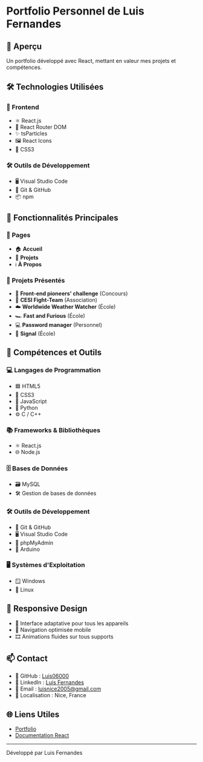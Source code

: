 # Portfolio Personnel de Luis Fernandes

## 🌟 Aperçu
Un portfolio développé avec React, mettant en valeur mes projets et compétences.

## 🛠 Technologies Utilisées

### 🎨 Frontend
- ⚛️ React.js
- 🚦 React Router DOM
- ✨ tsParticles
- 🖼️ React Icons
- 🎨 CSS3

### 🛠 Outils de Développement
- 🖥️ Visual Studio Code
- 🐙 Git & GitHub
- 📦 npm

## 🎯 Fonctionnalités Principales

### 📄 Pages
- 🏠 **Accueil**
- 📂 **Projets**
- ℹ️ **À Propos**

### 🚀 Projets Présentés
- 🌊 **Front-end pioneers' challenge** (Concours)
- 🥋 **CESI Fight-Team** (Association)
- ☁️ **Worldwide Weather Watcher** (École)
- 🏎️ **Fast and Furious** (École)
- 💻 **Password manager** (Personnel)
- 🛜 **Signal** (École)

## 🎨 Compétences et Outils

### 💻 Langages de Programmation
- 🟦 HTML5
- 🎨 CSS3
- 📜 JavaScript
- 🐍 Python
- ⚙️ C / C++

### 📚 Frameworks & Bibliothèques
- ⚛️ React.js
- 🌐 Node.js

### 🗄️ Bases de Données
- 🗃️ MySQL
- 🛠️ Gestion de bases de données

### 🛠️ Outils de Développement
- 🐙 Git & GitHub
- 🖥️ Visual Studio Code
- 🐘 phpMyAdmin
- 🤖 Arduino

### 🖥️ Systèmes d'Exploitation
- 🪟 Windows
- 🐧 Linux

## 📱 Responsive Design

- 📐 Interface adaptative pour tous les appareils
- 📱 Navigation optimisée mobile
- 🎞️ Animations fluides sur tous supports

## 📫 Contact

- 🐙 GitHub : [Luis06000](https://github.com/Luis06000)
- 💼 LinkedIn : [Luis Fernandes](https://www.linkedin.com/in/luis-fernandes-b2a6022b6)
- 📧 Email : [luisnice2005@gmail.com](mailto:luisnice2005@gmail.com)
- 📍 Localisation : Nice, France

## 🌐 Liens Utiles

- [Portfolio](https://luis06000.github.io/My-portfolio/)
- [Documentation React](https://reactjs.org/)

---

Développé par Luis Fernandes
